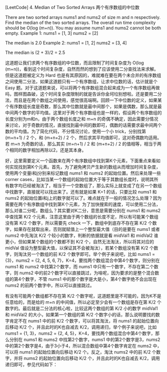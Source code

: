 [LeetCode] 4. Median of Two Sorted Arrays 两个有序数组的中位数 

 
There are two sorted arrays nums1 and nums2 of size m and n respectively.
Find the median of the two sorted arrays. The overall run time complexity should be O(log (m+n)).
You may assume nums1 and nums2 cannot be both empty.
Example 1:
nums1 = [1, 3]
nums2 = [2]

The median is 2.0
Example 2:
nums1 = [1, 2]
nums2 = [3, 4]

The median is (2 + 3)/2 = 2.5
 
这道题让我们求两个有序数组的中位数，而且限制了时间复杂度为 O(log (m+n))，看到这个时间复杂度，自然而然的想到了应该使用二分查找法来求解。但是这道题被定义为 Hard 也是有其原因的，难就难在要在两个未合并的有序数组之间使用二分法，如果这道题只有一个有序数组，让求中位数的话，估计就是个 Easy 题。对于这道题来说，可以将两个有序数组混合起来成为一个有序数组再做吗，图样图森破，这个时间复杂度限制的就是告诉你金坷垃别想啦。还是要用二分法，而且是在两个数组之间使用，感觉很高端啊。回顾一下中位数的定义，如果某个有序数组长度是奇数，那么其中位数就是最中间那个，如果是偶数，那么就是最中间两个数字的平均值。这里对于两个有序数组也是一样的，假设两个有序数组的长度分别为m和n，由于两个数组长度之和 m+n 的奇偶不确定，因此需要分情况来讨论，对于奇数的情况，直接找到最中间的数即可，偶数的话需要求最中间两个数的平均值。为了简化代码，不分情况讨论，使用一个小 trick，分别找第 (m+n+1) / 2 个，和 (m+n+2) / 2 个，然后求其平均值即可，这对奇偶数均适用。若 m+n 为奇数的话，那么其实 (m+n+1) / 2 和 (m+n+2) / 2 的值相等，相当于两个相同的数字相加再除以2，还是其本身。

好，这里需要定义一个函数来在两个有序数组中找到第K个元素，下面重点来看如何实现找到第K个元素。首先，为了避免拷贝产生新的数组从而增加时间复杂度，使用两个变量i和j分别来标记数组 nums1 和 nums2 的起始位置。然后来处理一些 corner cases，比如当某一个数组的起始位置大于等于其数组长度时，说明其所有数字均已经被淘汰了，相当于一个空数组了，那么实际上就变成了在另一个数组中找数字，直接就可以找出来了。还有就是如果 K=1 的话，只要比较 nums1 和 nums2 的起始位置i和j上的数字就可以了。难点就在于一般的情况怎么处理？因为需要在两个有序数组中找到第K个元素，为了加快搜索的速度，可以使用二分法，那么对谁二分呢，数组么？其实要对K二分，意思是需要分别在 nums1 和 nums2 中查找第 K/2 个元素，注意这里由于两个数组的长度不定，所以有可能某个数组没有第 K/2 个数字，所以需要先 check 一下，数组中到底存不存在第 K/2 个数字，如果存在就取出来，否则就赋值上一个整型最大值（目的是要在 nums1 或者 nums2 中先淘汰 K/2 个较小的数字，判断的依据就是看 midVal1 和 midVal2 谁更小，但如果某个数组的个数都不到 K/2 个，自然无法淘汰，所以将其对应的 midVal 值设为整型最大值，以保证其不会被淘汰），若某个数组没有第 K/2 个数字，则淘汰另一个数组的前 K/2 个数字即可。举个例子来说吧，比如 nums1 = {3}，nums2 = {2, 4, 5, 6, 7}，K=4，要找两个数组混合中第4个数字，则分别在 nums1 和 nums2 中找第2个数字，而 nums1 中只有一个数字，不存在第二个数字，则 nums2 中的前2个数字可以直接跳过，为啥呢，因为要求的是整个混合数组的第4个数字，不管 nums1 中的那个数字是大是小，第4个数字绝不会出现在 nums2 的前两个数字中，所以可以直接跳过。

有没有可能两个数组都不存在第 K/2 个数字呢，这道题里是不可能的，因为K不是任意给的，而是给的 m+n 的中间值，所以必定至少会有一个数组是存在第 K/2 个数字的。最后就是二分法的核心啦，比较这两个数组的第 K/2 小的数字 midVal1 和 midVal2 的大小，如果第一个数组的第 K/2 个数字小的话，那么说明要找的数字肯定不在 nums1 中的前 K/2 个数字，可以将其淘汰，将 nums1 的起始位置向后移动 K/2 个，并且此时的K也自减去 K/2，调用递归，举个例子来说吧，比如 nums1 = {1, 3}，nums2 = {2, 4, 5}，K=4，要找两个数组混合中第4个数字，那么分别在 nums1 和 nums2 中找第2个数字，nums1 中的第2个数字是3，nums2 中的第2个数字是4，由于3小于4，所以混合数组中第4个数字肯定在 nums2 中，可以将 nums1 的起始位置向后移动 K/2 个。反之，淘汰 nums2 中的前 K/2 个数字，并将 nums2 的起始位置向后移动 K/2 个，并且此时的K也自减去 K/2，调用递归即可，参见代码如下：